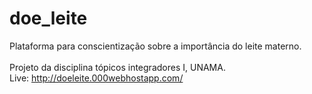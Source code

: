 # doe_leite
Plataforma para conscientização sobre a importância do leite materno.<br><br>
Projeto da disciplina tópicos integradores I, UNAMA. <br>
Live: http://doeleite.000webhostapp.com/

